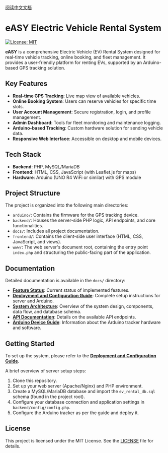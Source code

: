 [阅读中文文档](README.zh-CN.md)

# eASY Electric Vehicle Rental System

[![License: MIT](https://img.shields.io/badge/License-MIT-yellow.svg)](https://opensource.org/licenses/MIT)

**eASY** is a comprehensive Electric Vehicle (EV) Rental System designed for real-time vehicle tracking, online booking, and fleet management. It provides a user-friendly platform for renting EVs, supported by an Arduino-based GPS tracking solution.

## Key Features

*   **Real-time GPS Tracking**: Live map view of available vehicles.
*   **Online Booking System**: Users can reserve vehicles for specific time slots.
*   **User Account Management**: Secure registration, login, and profile management.
*   **Admin Dashboard**: Tools for fleet monitoring and maintenance logging.
*   **Arduino-based Tracking**: Custom hardware solution for sending vehicle data.
*   **Responsive Web Interface**: Accessible on desktop and mobile devices.

## Tech Stack

*   **Backend**: PHP, MySQL/MariaDB
*   **Frontend**: HTML, CSS, JavaScript (with Leaflet.js for maps)
*   **Hardware**: Arduino (UNO R4 WiFi or similar) with GPS module

## Project Structure

The project is organized into the following main directories:

*   `arduino/`: Contains the firmware for the GPS tracking device.
*   `backend/`: Houses the server-side PHP logic, API endpoints, and core functionalities.
*   `docs/`: Includes all project documentation.
*   `frontend/`: Contains the client-side user interface (HTML, CSS, JavaScript, and views).
*   `www/`: The web server's document root, containing the entry point `index.php` and structuring the public-facing part of the application.

## Documentation

Detailed documentation is available in the `docs/` directory:


*   **[Feature Status](docs/feature-status.md)**: Current status of implemented features.
*   **[Deployment and Configuration Guide](docs/DeploymentGuide.md)**: Complete setup instructions for server and Arduino.
*   **[System Architecture](docs/system-architecture.md)**: Overview of the system design, components, data flow, and database schema.
*   **[API Documentation](docs/api-documentation.md)**: Details on the available API endpoints.
*   **[Arduino Device Guide](docs/ArduinoDeviceGuide.md)**: Information about the Arduino tracker hardware and software.


## Getting Started

To set up the system, please refer to the **[Deployment and Configuration Guide](docs/DeploymentGuide.md)**.

A brief overview of server setup steps:
1.  Clone this repository.
2.  Set up your web server (Apache/Nginx) and PHP environment.
3.  Create a MySQL/MariaDB database and import the `ev_rental_db.sql` schema (found in the project root).
4.  Configure your database connection and application settings in `backend/config/config.php`.
5.  Configure the Arduino tracker as per the guide and deploy it.



## License

This project is licensed under the MIT License. See the [LICENSE](LICENSE) file for details. 